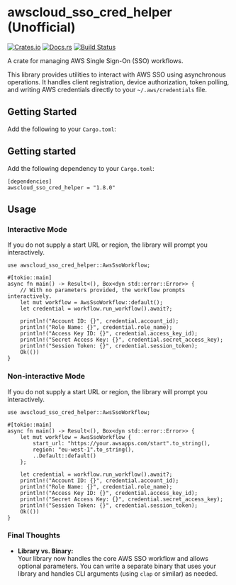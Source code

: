# awscloud_sso_cred_helper (Unofficial)

[![Crates.io](https://img.shields.io/crates/v/awscloud_sso_cred_helper.svg)](https://crates.io/crates/awscloud_sso_cred_helper)
[![Docs.rs](https://docs.rs/awscloud_sso_cred_helper/badge.svg)](https://docs.rs/awscloud_sso_cred_helper)
[![Build Status](https://img.shields.io/github/actions/workflow/status/davidwebstar34/awscloud_sso_cred_helper/rust.yml?branch=main)](https://github.com/davidwebstar34/awscloud_sso_cred_helper/actions?query=branch%3Amain)

A crate for managing AWS Single Sign-On (SSO) workflows.

This library provides utilities to interact with AWS SSO using asynchronous operations. It handles client registration, device authorization, token polling, and writing AWS credentials directly to your `~/.aws/credentials` file.

## Getting Started

Add the following to your `Cargo.toml`:

## Getting started

Add the following dependency to your `Cargo.toml`:

```
[dependencies]
awscloud_sso_cred_helper = "1.8.0"

```

## Usage

### Interactive Mode

If you do not supply a start URL or region, the library will prompt you interactively.

```
use awscloud_sso_cred_helper::AwsSsoWorkflow;

#[tokio::main]
async fn main() -> Result<(), Box<dyn std::error::Error>> {
    // With no parameters provided, the workflow prompts interactively.
    let mut workflow = AwsSsoWorkflow::default();
    let credential = workflow.run_workflow().await?;

    println!("Account ID: {}", credential.account_id);
    println!("Role Name: {}", credential.role_name);
    println!("Access Key ID: {}", credential.access_key_id);
    println!("Secret Access Key: {}", credential.secret_access_key);
    println!("Session Token: {}", credential.session_token);
    Ok(())
}
```

### Non-interactive Mode

If you do not supply a start URL or region, the library will prompt you interactively.

```
use awscloud_sso_cred_helper::AwsSsoWorkflow;

#[tokio::main]
async fn main() -> Result<(), Box<dyn std::error::Error>> {
    let mut workflow = AwsSsoWorkflow {
        start_url: "https://your.awsapps.com/start".to_string(),
        region: "eu-west-1".to_string(),
        ..Default::default()
    };

    let credential = workflow.run_workflow().await?;
    println!("Account ID: {}", credential.account_id);
    println!("Role Name: {}", credential.role_name);
    println!("Access Key ID: {}", credential.access_key_id);
    println!("Secret Access Key: {}", credential.secret_access_key);
    println!("Session Token: {}", credential.session_token);
    Ok(())
}
```

### Final Thoughts

- **Library vs. Binary:**  
  Your library now handles the core AWS SSO workflow and allows optional parameters. You can write a separate binary that uses your library and handles CLI arguments (using `clap` or similar) as needed.
